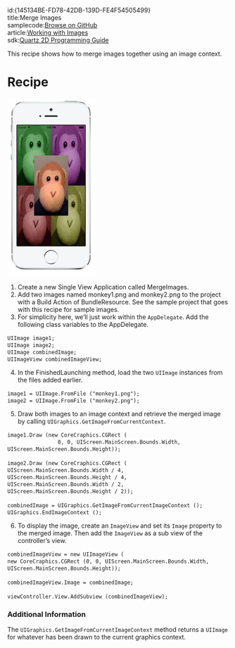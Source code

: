 id:{145134BE-FD78-42DB-139D-FE4F54505499}  
title:Merge Images  
samplecode:[Browse on GitHub](https://github.com/xamarin/recipes/tree/master/ios/media/images/merge_images)  
article:[Working with Images](/guides/ios/application_fundamentals/working_with_images)  
sdk:[Quartz 2D Programming Guide](https://developer.apple.com/library/mac/#documentation/graphicsimaging/conceptual/drawingwithquartz2d/Introduction/Introduction.html)  

This recipe shows how to merge images together using an image context.

 <a name="Recipe" class="injected"></a>


# Recipe

 [ ![](Images/MergedImage.png)](Images/MergedImage.png)

1.  Create a new Single View Application called MergeImages.
1.  Add two images named monkey1.png and monkey2.png to the project with a Build Action of BundleResource. See the sample project that goes with this recipe for sample images.
1.  For simplicity here, we’ll just work within the `AppDelegate`. Add the following class variables to the AppDelegate.


```
UIImage image1;
UIImage image2;
UIImage combinedImage;
UIImageView combinedImageView;
```

<ol start="4">
  <li>In the FinishedLaunching method, load the two <code>UIImage</code> instances from the files added earlier.</li>
</ol>

```
image1 = UIImage.FromFile ("monkey1.png");
image2 = UIImage.FromFile ("monkey2.png");
```

<ol start="5">
  <li>Draw both images to an image context and retrieve the merged image by
  calling <code>UIGraphics.GetImageFromCurrentContext</code>.</li>
</ol>

```
image1.Draw (new CoreCraphics.CGRect (
                0, 0, UIScreen.MainScreen.Bounds.Width, UIScreen.MainScreen.Bounds.Height));

image2.Draw (new CoreCraphics.CGRect (
UIScreen.MainScreen.Bounds.Width / 4,
UIScreen.MainScreen.Bounds.Height / 4,
UIScreen.MainScreen.Bounds.Width / 2,
UIScreen.MainScreen.Bounds.Height / 2));

combinedImage = UIGraphics.GetImageFromCurrentImageContext ();
UIGraphics.EndImageContext ();
```

<ol start="6">
  <li>To display the image, create an <code>ImageView</code> and set its <code>Image</code> property to the merged image. Then add the <code>ImageView</code> as a sub view of the controller’s view.
  </li>
</ol>

```
combinedImageView = new UIImageView (
new CoreCraphics.CGRect (0, 0, UIScreen.MainScreen.Bounds.Width,
UIScreen.MainScreen.Bounds.Height));  

combinedImageView.Image = combinedImage;

viewController.View.AddSubview (combinedImageView);
```

 <a name="Additional_Information" class="injected"></a>


### Additional Information

The `UIGraphics.GetImageFromCurrentImageContext` method returns a `UIImage` for
whatever has been drawn to the current graphics context.
